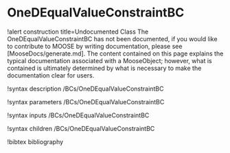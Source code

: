 <!-- MOOSE Documentation Stub: Remove this when content is added. -->

# OneDEqualValueConstraintBC

!alert construction title=Undocumented Class
The OneDEqualValueConstraintBC has not been documented, if you would like to contribute to MOOSE by
writing documentation, please see [MooseDocs/generate.md]. The content contained on this page explains
the typical documentation associated with a MooseObject; however, what is contained is ultimately
determined by what is necessary to make the documentation clear for users.

!syntax description /BCs/OneDEqualValueConstraintBC

!syntax parameters /BCs/OneDEqualValueConstraintBC

!syntax inputs /BCs/OneDEqualValueConstraintBC

!syntax children /BCs/OneDEqualValueConstraintBC

!bibtex bibliography
